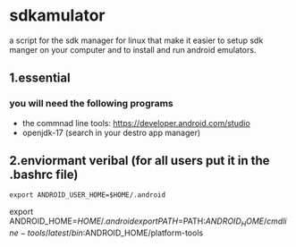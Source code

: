 # sdkamulator
a script for the sdk manager for linux that make it easier to setup sdk manger on 
your computer and to install and run android emulators.

## 1.essential
### you will need the following programs
- the commnad line tools: https://developer.android.com/studio
- openjdk-17 (search in your destro app manager) 

## 2.enviormant veribal (for all users put it in the .bashrc file)
```export ANDROID_USER_HOME=$HOME/.android```
 
export ANDROID_HOME=$HOME/.android
export PATH=$PATH:$ANDROID_HOME/cmdline-tools/latest/bin:$ANDROID_HOME/platform-tools

